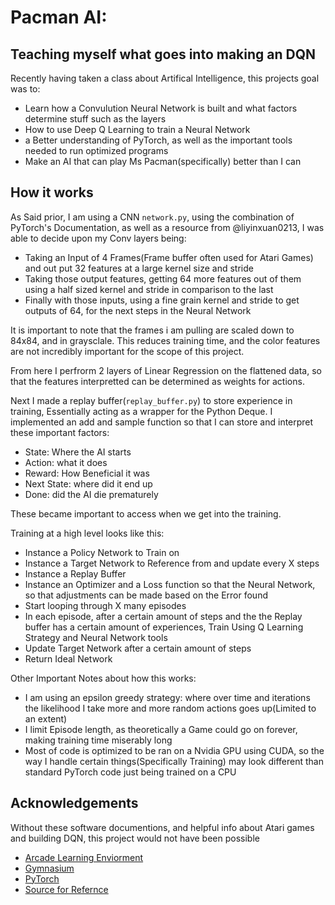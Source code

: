 # Pacman AI:
## Teaching myself what goes into making an DQN

Recently having taken a class about Artifical Intelligence, this projects goal was to:

- Learn how a Convulution Neural Network is built and what factors determine stuff such as the layers
- How to use Deep Q Learning to train a Neural Network
- a Better understanding of PyTorch, as well as the important tools needed to run optimized programs
- Make an AI that can play Ms Pacman(specifically) better than I can

## How it works

As Said prior, I am using a CNN `network.py`, using the combination of PyTorch's Documentation, as well as a resource from @liyinxuan0213, I was able to decide upon my Conv layers being:

- Taking an Input of 4 Frames(Frame buffer often used for Atari Games) and out put 32 features at a large kernel size and stride
- Taking those output features, getting 64 more features out of them using a half sized kernel and stride in comparison to the last
- Finally with those inputs, using a fine grain kernel and stride to get outputs of 64, for the next steps in the Neural Network

It is important to note that the frames i am pulling are scaled down to 84x84, and in graysclale. This reduces training time, and the color features are not incredibly important for the scope of this project.

From here I perfrorm 2 layers of Linear Regression on the flattened data, so that the features interpretted can be determined as weights for actions.

Next I made a replay buffer(`replay_buffer.py`) to store experience in training, Essentially acting as a wrapper for the Python Deque. I implemented an add and sample function so that I can store and interpret these important factors:

- State: Where the AI starts
- Action: what it does
- Reward: How Beneficial it was
- Next State: where did it end up
- Done: did the AI die prematurely

These became important to access when we get into the training.

Training at a high level looks like this:

- Instance a Policy Network to Train on
- Instance a Target Network to Reference from and update every X steps
- Instance a Replay Buffer
- Instance an Optimizer and a Loss function so that the Neural Network, so that adjustments can be made based on the Error found
- Start looping through X many episodes
- In each episode, after a certain amount of steps and the the Replay buffer has a certain amount of experiences,  Train Using Q Learning Strategy and Neural Network tools
- Update Target Network after a certain amount of steps
- Return Ideal Network

Other Important Notes about how this works:

- I am using an epsilon greedy strategy: where over time and iterations the likelihood I take more and more random actions goes up(Limited to an extent)
- I limit Episode length, as theoretically a Game could go on forever, making training time miserably long
- Most of code is optimized to be ran on a Nvidia GPU using CUDA, so the way I handle certain things(Specifically Training) may look different than standard PyTorch code just being trained on a CPU

## Acknowledgements
Without these software documentions, and helpful info about Atari games and building DQN, this project would not have been possible

- [Arcade Learning Enviorment](https://ale.farama.org/)
- [Gymnasium](https://gymnasium.farama.org/)
- [PyTorch](https://docs.pytorch.org/docs/stable/)
- [Source for Refernce](https://medium.com/@liyinxuan0213/step-by-step-double-deep-q-networks-double-dqn-tutorial-from-atari-games-to-bioengineering-dec7e6373896)